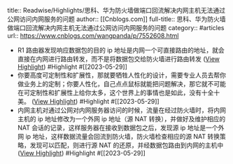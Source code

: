 title:: Readwise/Highlights/思科、华为防火墙做端口回流解决内网主机无法通过公网访问内网服务的问题
author:: [[Cnblogs.com]]
full-title:: 思科、华为防火墙做端口回流解决内网主机无法通过公网访问内网服务的问题
category:: #articles
url:: https://www.cnblogs.com/wangpanda/p/7552608.html

- R1 路由器发现响应数据包的目的 ip 地址是内网一个可直接路由的地址，就会直接在内网进行路由转发，而不是将数据包交给防火墙进行路由转发 ([View Highlight](https://read.readwise.io/read/01h1jsp3z037kwrqsqt34rs20r)) #Highlight #[[2023-05-29]]
- 你要高度可定制性和扩展性，那就要牺牲人性化的设计，需要专业人员去帮你做业务上的定制；你要人性化，自己点点鼠标就能把问题解决，那它就不可能在可定制性和扩展性上给你太多，这个世界上的事情也是如此，没有十全十美。 ([View Highlight](https://read.readwise.io/read/01h1jsq0f0zn6jqca6a2phds8p)) #Highlight #[[2023-05-29]]
- 内网主机对通过公网对内网服务器访问的时候，流量在经过防火墙时，将内网主机的 ip 地址修改为一个外网 ip 地址（源 NAT 转换），并做好及维护相应的 NAT 会话的记录，这样服务器在接收到数据包之后，发现源 ip 地址是一个外网 ip 地址，这样数据流量会回流到防火墙，防火墙检查相应的源 NAT 转换策略，发现可以匹配，则进行源 NAT 的还原，并经数据包路由到内网的主机中 ([View Highlight](https://read.readwise.io/read/01h1jsqyr50r0qqx77ftbqpt9h)) #Highlight #[[2023-05-29]]